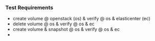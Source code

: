 
### Test Requirements
- create volume @ openstack (os) & verify @ os & elasticenter (ec)
- delete volume @ os & verify @ os & ec
- create volume & snapshot @ os & verify @ os & ec
- 
